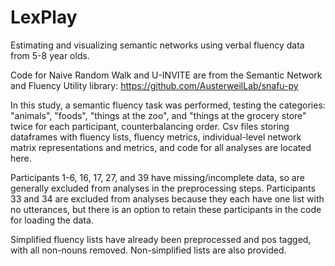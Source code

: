 # LexPlay
Estimating and visualizing semantic networks using verbal fluency data from 5-8 year olds.

Code for Naive Random Walk and U-INVITE are from the Semantic Network and Fluency Utility library: https://github.com/AusterweilLab/snafu-py

In this study, a semantic fluency task was performed, testing the categories: "animals", "foods", "things at the zoo", and "things at the grocery store" twice for each participant, counterbalancing order. Csv files storing dataframes with fluency lists, fluency metrics, individual-level network matrix representations and metrics, and code for all analyses are located here.

Participants 1-6, 16, 17, 27, and 39 have missing/incomplete data, so are generally excluded from analyses in the preprocessing steps. Participants 33 and 34 are excluded from analyses because they each have one list with no utterances, but there is an option to retain these participants in the code for loading the data. 

Simplified fluency lists have already been preprocessed and pos tagged, with all non-nouns removed. Non-simplified lists are also provided.

